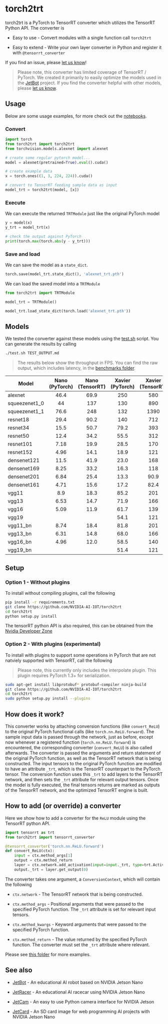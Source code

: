# torch2trt

torch2trt is a PyTorch to TensorRT converter which utilizes the 
TensorRT Python API.  The converter is

* Easy to use - Convert modules with a single function call ``torch2trt``

* Easy to extend - Write your own layer converter in Python and register it with ``@tensorrt_converter``

If you find an issue, please [let us know](../..//issues)!

> Please note, this converter has limited coverage of TensorRT / PyTorch.  We created it primarily
> to easily optimize the models used in the [JetBot](https://github.com/NVIDIA-AI-IOT/jetbot) project.  If you find the converter helpful with other models, please [let us know](../..//issues).

## Usage

Below are some usage examples, for more check out the [notebooks](notebooks).

### Convert

```python
import torch
from torch2trt import torch2trt
from torchvision.models.alexnet import alexnet

# create some regular pytorch model...
model = alexnet(pretrained=True).eval().cuda()

# create example data
x = torch.ones((1, 3, 224, 224)).cuda()

# convert to TensorRT feeding sample data as input
model_trt = torch2trt(model, [x])
```

### Execute

We can execute the returned ``TRTModule`` just like the original PyTorch model

```python
y = model(x)
y_trt = model_trt(x)

# check the output against PyTorch
print(torch.max(torch.abs(y - y_trt)))
```

### Save and load

We can save the model as a ``state_dict``.

```python
torch.save(model_trt.state_dict(), 'alexnet_trt.pth')
```

We can load the saved model into a ``TRTModule``

```python
from torch2trt import TRTModule

model_trt = TRTModule()

model_trt.load_state_dict(torch.load('alexnet_trt.pth'))
```

## Models

We tested the converter against these models using the [test.sh](test.sh) script.  You can generate the results by calling

```bash
./test.sh TEST_OUTPUT.md
```

> The results below show the throughput in FPS.  You can find the raw output, which includes latency, in the [benchmarks folder](benchmarks).

| Model | Nano (PyTorch) | Nano (TensorRT) | Xavier (PyTorch) | Xavier (TensorRT) |
|-------|:--------------:|:---------------:|:----------------:|:-----------------:|
| alexnet | 46.4 | 69.9 | 250 | 580 |
| squeezenet1_0 | 44 | 137 | 130 | 890 |
| squeezenet1_1 | 76.6 | 248 | 132 | 1390 |
| resnet18 | 29.4 | 90.2 | 140 | 712 |
| resnet34 | 15.5 | 50.7 | 79.2 | 393 |
| resnet50 | 12.4 | 34.2 | 55.5 | 312 |
| resnet101 | 7.18 | 19.9 | 28.5 | 170 |
| resnet152 | 4.96 | 14.1 | 18.9 | 121 |
| densenet121 | 11.5 | 41.9 | 23.0 | 168 |
| densenet169 | 8.25 | 33.2 | 16.3 | 118 |
| densenet201 | 6.84 | 25.4 | 13.3 | 90.9 |
| densenet161 | 4.71 | 15.6 | 17.2 | 82.4 |
| vgg11 | 8.9 | 18.3 | 85.2 | 201 |
| vgg13 | 6.53 | 14.7 | 71.9 | 166 |
| vgg16 | 5.09 | 11.9 | 61.7 | 139 |
| vgg19 |  |  | 54.1 | 121 |
| vgg11_bn | 8.74 | 18.4 | 81.8 | 201 |
| vgg13_bn | 6.31 | 14.8 | 68.0 | 166 |
| vgg16_bn | 4.96 | 12.0 | 58.5 | 140 |
| vgg19_bn |  |  | 51.4 | 121 |


## Setup

### Option 1 - Without plugins

To install without compiling plugins, call the following

```bash
pip install -r requirements.txt
git clone https://github.com/NVIDIA-AI-IOT/torch2trt
cd torch2trt
python setup.py install
```

The tensorRT python API is also required, this can be obtained from the [Nvidia Developer Zone](https://developer.nvidia.com/nvidia-tensorrt-7x-download)



### Option 2 - With plugins (experimental)

To install with plugins to support some operations in PyTorch that are not natviely supported with TensorRT, call the following

> Please note, this currently only includes the interpolate plugin.  This plugin requires PyTorch 1.3+ for serialization.  

```bash
sudo apt-get install libprotobuf* protobuf-compiler ninja-build
git clone https://github.com/NVIDIA-AI-IOT/torch2trt
cd torch2trt
sudo python setup.py install --plugins
```

## How does it work?

This converter works by attaching conversion functions (like ``convert_ReLU``) to the original 
PyTorch functional calls (like ``torch.nn.ReLU.forward``).  The sample input data is passed
through the network, just as before, except now whenever a registered function (``torch.nn.ReLU.forward``)
is encountered, the corresponding converter (``convert_ReLU``) is also called afterwards.  The converter
is passed the arguments and return statement of the original PyTorch function, as well as the TensorRT
network that is being constructed.  The input tensors to the original PyTorch function are modified to
have an attribute ``_trt``, which is the TensorRT counterpart to the PyTorch tensor.  The conversion function
uses this ``_trt`` to add layers to the TensorRT network, and then sets the ``_trt`` attribute for
relevant output tensors.  Once the model is fully executed, the final tensors returns are marked as outputs
of the TensorRT network, and the optimized TensorRT engine is built.

## How to add (or override) a converter

Here we show how to add a converter for the ``ReLU`` module using the TensorRT
python API.

```python
import tensorrt as trt
from torch2trt import tensorrt_converter

@tensorrt_converter('torch.nn.ReLU.forward')
def convert_ReLU(ctx):
    input = ctx.method_args[1]
    output = ctx.method_return
    layer = ctx.network.add_activation(input=input._trt, type=trt.ActivationType.RELU)  
    output._trt = layer.get_output(0)
```

The converter takes one argument, a ``ConversionContext``, which will contain
the following

* ``ctx.network`` - The TensorRT network that is being constructed.

* ``ctx.method_args`` - Positional arguments that were passed to the specified PyTorch function.  The ``_trt`` attribute is set for relevant input tensors.
* ``ctx.method_kwargs`` - Keyword arguments that were passed to the specified PyTorch function.
* ``ctx.method_return`` - The value returned by the specified PyTorch function.  The converter must set the ``_trt`` attribute where relevant.

Please see [this folder](torch2trt/converters) for more examples.

## See also

- [JetBot](http://github.com/NVIDIA-AI-IOT/jetbot) - An educational AI robot based on NVIDIA Jetson Nano

- [JetRacer](http://github.com/NVIDIA-AI-IOT/jetracer) - An educational AI racecar using NVIDIA Jetson Nano
- [JetCam](http://github.com/NVIDIA-AI-IOT/jetcam) - An easy to use Python camera interface for NVIDIA Jetson
- [JetCard](http://github.com/NVIDIA-AI-IOT/jetcard) - An SD card image for web programming AI projects with NVIDIA Jetson Nano
